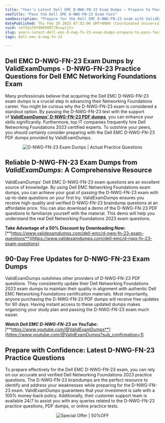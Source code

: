 ```yaml
---
title: "Year’s Latest Dell EMC D-NWG-FN-23 Exam Dumps – Prepare to Pass Fast"
seoTitle: "Pass the Dell EMC D-NWG-FN-23 Exam Fast"
seoDescription: "Prepare for the Dell EMC D-NWG-FN-23 exam with ValidExamDumps' verified, updated practice questions and enjoy a 50% discount plus 90-day free updates"
datePublished: Thu Feb 20 2025 07:52:06 GMT+0000 (Coordinated Universal Time)
cuid: cm7d1nl0f000509l78cwycjtv
slug: years-latest-dell-emc-d-nwg-fn-23-exam-dumps-prepare-to-pass-fast
tags: dell-emc-d-nwg-fn-23

---
```


## **Dell EMC D-NWG-FN-23 Exam Dumps by ValidExamDumps - D-NWG-FN-23 Practice Questions for Dell EMC Networking Foundations Exam**

Many professionals believe that acquiring the Dell EMC D-NWG-FN-23 exam dumps is a crucial step in advancing their Networking Foundations career. You might be curious why the D-NWG-FN-23 exam is considered a standout option. By passing the D-NWG-FN-23 test with the support of [**ValidExamDumps' D-NWG-FN-23 PDF dumps**](https://www.validexamdumps.com/dell-emc/d-nwg-fn-23-exam-questions), you can enhance your skills significantly. Furthermore, top IT companies frequently hire Dell Networking Foundations 2023 certified experts. To outshine your peers, you should certainly consider preparing with the Dell EMC D-NWG-FN-23 PDF dumps provided by ValidExamDumps.

<center><img src="https://www.validexamdumps.com/uploads/banners/1709651572_Banner29.png" alt="D-NWG-FN-23 Exam Dumps | Actual Practice Questions" /></center>

## **Reliable D-NWG-FN-23 Exam Dumps from *ValidExamDumps*: A Comprehensive Resource**

ValidExamDumps' Dell EMC D-NWG-FN-23 exam questions are an excellent source of knowledge. By using Dell EMC Networking Foundations exam dumps, you can achieve your goal of passing the D-NWG-FN-23 exam with up-to-date questions on your first try. ValidExamDumps ensures you receive high-quality and verified D-NWG-FN-23 braindump questions at an affordable price. You can also download a demo of the D-NWG-FN-23 PDF questions to familiarize yourself with the material. This demo will help you understand the real Dell Networking Foundations 2023 exam questions.

**Take Advantage of a 50% Discount by Downloading Now:** [**https://www.validexamdumps.com/dell-emc/d-nwg-fn-23-exam-questions**](https://www.validexamdumps.com/dell-emc/d-nwg-fn-23-exam-questions)

## **90-Day Free Updates for D-NWG-FN-23 Exam Dumps**

ValidExamDumps outshines other providers of D-NWG-FN-23 PDF questions. They consistently update their Dell Networking Foundations 2023 exam dumps to maintain their quality in alignment with authentic Dell EMC Networking Foundations certification materials. Most importantly, anyone purchasing the D-NWG-FN-23 PDF dumps will receive free updates for 90 days. Having instant access to these updated dumps makes organizing your study plan and passing the D-NWG-FN-23 exam much easier.

***Watch Dell EMC D-NWG-FN-23 on YouTube:*** [**https://www.youtube.com/@ValidExamDumps**](https://www.youtube.com/@ValidExamDumps?sub_confirmation=1)

## **Prepare with Confidence: Latest D-NWG-FN-23 Practice Questions**

To prepare effectively for the Dell EMC D-NWG-FN-23 exam, you can rely on our accurate and verified Dell Networking Foundations 2023 practice questions. The D-NWG-FN-23 braindumps are the perfect resource to identify and address your weaknesses while preparing for the D-NWG-FN-23 exam. ValidExamDumps guarantees that your investment is safe with a 100% money-back policy. Additionally, their customer support team is available 24/7 to assist you with any queries related to the D-NWG-FN-23 practice questions, PDF dumps, or online practice tests.

<center><img src="https://www.validexamdumps.com/uploads/banners/1705933924_Latest_Exam_B-14.png" alt="Special Offer | 50%OFF" /></center>